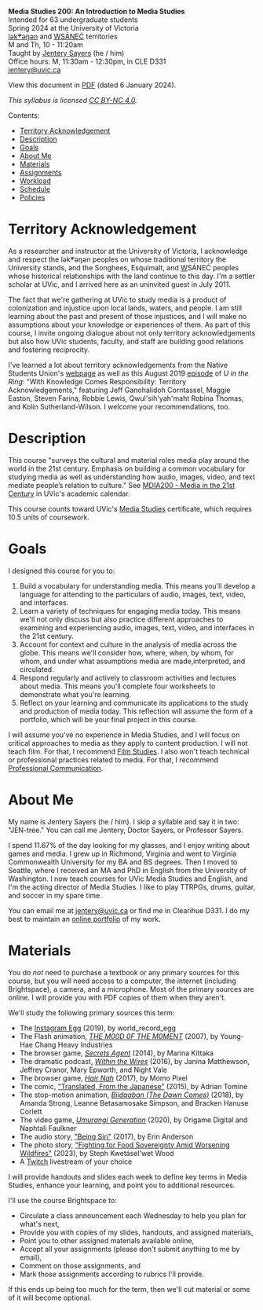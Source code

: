 **Media Studies 200: An Introduction to Media Studies**    
Intended for 63 undergraduate students     
Spring 2024 at the University of Victoria  
[lək̓ʷəŋən](https://www.songheesnation.ca/community/l-k-ng-n-traditional-territory) and [<u>W</u>SÁNEĆ](https://wsanec.com/) territories  
M and Th, 10 - 11:20am     
Taught by [Jentery Sayers](https://jntry.work/) (he / him)      
Office hours: M, 11:30am - 12:30pm, in CLE D331    
[jentery@uvic.ca](mailto:jentery@uvic.ca)

View this document in [PDF](mdia200Spring2024syllabus.pdf) (dated 6 January 2024). 

*This syllabus is licensed [CC BY-NC 4.0](https://creativecommons.org/licenses/by-nc/4.0/).*

Contents: 

* [Territory Acknowledgement](#territory-acknowledgement)  
* [Description](#description)
* [Goals](#goals)  
* [About Me](#about-me)  
* [Materials](#materials)   
* [Assignments](#assignments) 
* [Workload](#workload)   
* [Schedule](#schedule)   
* [Policies](#policies)

# Territory Acknowledgement 

As a researcher and instructor at the University of Victoria, I acknowledge and respect the lək̓ʷəŋən peoples on whose traditional territory the University stands, and the Songhees, Esquimalt, and <u>W</u>SÁNEĆ peoples whose historical relationships with the land continue to this day. I'm a settler scholar at UVic, and I arrived here as an uninvited guest in July 2011. 

The fact that we're gathering at UVic to study media is a product of colonization and injustice upon local lands, waters, and people. I am still learning about the past and present of those injustices, and I will make no assumptions about your knowledge or experiences of them. As part of this course, I invite ongoing dialogue about not only territory acknowledgements but also how UVic students, faculty, and staff are building good relations and fostering reciprocity. 

I've learned a lot about territory acknowledgements from the Native Students Union's [webpage](https://www.uvicnsu.ca/about/lands) as well as this August 2019 [episode](https://open.spotify.com/episode/76wRKpfhNDS08ehRvtETmR) of *U in the Ring*: "With Knowledge Comes Responsibility: Territory Acknowledgements," featuring Jeff Ganohalidoh Corntassel, Maggie Easton, Steven Farina, Robbie Lewis, Qwul'sih'yah'maht Robina Thomas, and Kolin Sutherland-Wilson. I welcome your recommendations, too.

# Description

This course "surveys the cultural and material roles media play around the world in the 21st century. Emphasis on building a common vocabulary for studying media as well as understanding how audio, images, video, and text mediate people’s relation to culture." See [MDIA200 - Media in the 21st Century](https://www.uvic.ca/calendar/future/undergrad/index.php#/courses/HyVj9LZJi?bc=true&bcCurrent=MDIA200%20-%20Media%20in%20the%2021st%20Century&bcGroup=Media%20Studies%20(MDIA)&bcItemType=courses) in UVic's academic calendar. 

This course counts toward UVic's [Media Studies](https://www.uvic.ca/humanities/media-studies/program/index.php) certificate, which requires 10.5 units of coursework. 

# Goals

I designed this course for you to: 

1. Build a vocabulary for understanding media. This means you'll develop a language for attending to the particulars of audio, images, text, video, and interfaces. 
2. Learn a variety of techniques for engaging media today. This means we'll not only discuss but also practice different approaches to examining and experiencing audio, images, text, video, and interfaces in the 21st century. 
3. Account for context and culture in the analysis of media across the globe. This means we'll consider how, where, when, by whom, for whom, and under what assumptions media are made,interpreted, and circulated. 
4. Respond regularly and actively to classroom activities and lectures about media. This means you'll complete four worksheets to demonstrate what you're learning.  
5. Reflect on your learning and communicate its applications to the study and production of media today. This reflection will assume the form of a portfolio, which will be your final project in this course. 

I will assume you've no experience in Media Studies, and I will focus on critical approaches to media as they apply to content production. I will not teach film. For that, I recommend [Film Studies](https://www.uvic.ca/finearts/film). I also won't teach technical or professional practices related to media. For that, I recommend [Professional Communication](https://www.uvic.ca/humanities/english/professionalcommunication/).

# About Me 

My name is Jentery Sayers (he / him). I skip a syllable and say it in two: "JEN-tree." You can call me Jentery, Doctor Sayers, or Professor Sayers. 

I spend 11.67% of the day looking for my glasses, and I enjoy writing about games and media. I grew up in Richmond, Virginia and went to Virginia Commonwealth University for my BA and BS degrees. Then I moved to Seattle, where I received an MA and PhD in English from the University of Washington. I now teach courses for UVic Media Studies and English, and I'm the acting director of Media Studies. I like to play TTRPGs, drums, guitar, and soccer in my spare time. 

You can email me at [jentery@uvic.ca](mailto:jentery@uvic.ca) or find me in Clearihue D331. I do my best to maintain an [online portfolio](https://jntry.work/) of my work. 

# Materials 

You do *not* need to purchase a textbook or any primary sources for this course, but you will need access to a computer, the internet (including Brightspace), a camera, and a microphone. Most of the primary sources are online. I will provide you with PDF copies of them when they aren't. 

We'll study the following primary sources this term: 

* The [Instagram Egg](https://www.instagram.com/world_record_egg/) (2019), by world_record_egg 
* The Flash animation, [*THE M00D 0F THE M0MENT*](https://www.yhchang.com/THE_MOOD_OF_THE_MOMENT_V.html) (2007), by Young-Hae Chang Heavy Industries
* The browser game, [*Secrets Agent*](https://even-kei.itch.io/secrets-agent) (2014), by Marina Kittaka 
* The dramatic podcast, [*Within the Wires*](http://www.nightvalepresents.com/withinthewires) (2016), by  Janina Matthewson, Jeffrey Cranor, Mary Epworth, and Night Vale
* The browser game, [*Hair Nah*](https://www.momopixel.com/hair-nah) (2017), by Momo Pixel
* The comic, ["Translated, From the Japanese"](https://drawnandquarterly.com/books/killing-and-dying/) (2015), by Adrian Tomine  
* The stop-motion animation, [*Biidaaban (The Dawn Comes)*](https://www.spottedfawnproductions.com/biidaaban/) (2018), by Amanda Strong, Leanne Betasamosake Simpson, and Bracken Hanuse Corlett 
* The video game, [*Umurangi Generation*](https://www.umurangigeneration.com/) (2020), by Origame Digital and Naphtali Faulkner
* The audio story, ["Being Siri"](https://www.kcrw.com/culture/shows/unfictional/you-want-a-piece-of-me/being-siri) (2017), by Erin Anderson
* The photo story, ["Fighting for Food Sovereignty Amid Worsening Wildfires"](https://thenarwhal.ca/indigenous-food-sovereignty-wildfires-bc/) (2023), by Steph Kwetásel'wet Wood
* A [Twitch](https://www.twitch.tv/) livestream of your choice

I will provide handouts and slides each week to define key terms in Media Studies, enhance your learning, and point you to additional resources.  

I'll use the course Brightspace to: 

* Circulate a class announcement each Wednesday to help you plan for what's next,  
* Provide you with copies of my slides, handouts, and assigned materials, 
* Point you to other assigned materials available online, 
* Accept all your assignments (please don't submit anything to me by email),  
* Comment on those assignments, and  
* Mark those assignments according to rubrics I'll provide.    

If this ends up being too much for the term, then we'll cut material or some of it will become optional.
